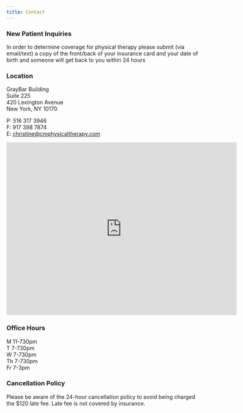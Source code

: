 ```yaml
---
title: Contact
---
```


### New Patient Inquiries

In order to determine coverage for physical therapy please submit (via email/text) a copy of the front/back of your insurance card and your date of birth and someone will get back to you within 24 hours

### Location

GrayBar Building\
Suite 225\
420 Lexington Avenue\
New York, NY 10170

P: 516 317 3946\
F: 917 398 7874\
E: christine@cmphysicaltherapy.com

<iframe class="google-maps-iframe" src="https://www.google.com/maps/embed?pb=!1m18!1m12!1m3!1d3022.4200370248227!2d-73.97812624940379!3d40.75278544295553!2m3!1f0!2f0!3f0!3m2!1i1024!2i768!4f13.1!3m3!1m2!1s0x89c25903d087d1f3%3A0x44c87cf726804171!2sChristine%20Meizoso%20Physical%20Therapy!5e0!3m2!1sen!2suk!4v1612895125227!5m2!1sen!2suk" width="600" height="450" frameborder="0" style="border:0;" allowfullscreen="" aria-hidden="false" tabindex="0"></iframe>

### Office Hours

M 11-730pm\
T 7-730pm\
W 7-730pm\
Th 7-730pm\
Fr 7-3pm

### Cancellation Policy

Please be aware of the 24-hour cancellation policy to avoid being charged the $120 late fee. Late fee is not covered by insurance.
